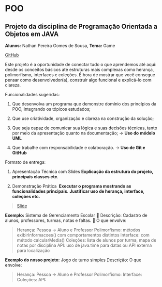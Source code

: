# POO

## **Projeto da disciplina de Programação Orientada a Objetos em JAVA**

**Alunos:** Nathan Pereira Gomes de Sousa, 
**Tema:**  Game

[GitHub](https://github.com/nathanGsousa/POO)


Este projeto é a oportunidade de conectar tudo o que aprendemos até aqui: desde os conceitos básicos até estruturas mais complexas como
herança, polimorfismo, interfaces e coleções. É hora de mostrar que você consegue pensar como desenvolvedor(a), construir algo funcional e explicá-lo com clareza.

Funcionalidades sugeridas:

1. Que desenvolva um programa que demonstre domínio dos princípios da POO, integrando os tópicos estudados;

2. Que use criatividade, organização e clareza na construção da solução;

3. Que seja capaz de comunicar sua lógica e suas decisões técnicas, tanto por meio da apresentação quanto na documentação; -> **Uso do módelo UML**

4. Que trabalhe com responsabilidade e colaboração. -> **Uso de Git e GitHub**

Formato de entrega:
1. Apresentação Técnica com Slides
**Explicação da estrutura do projeto, principais classes etc.**

2. Demonstração Prática 
**Executar o programa mostrando as funcionalidades principais.**
**Justificar uso de herança, interface, coleções etc.**

>[Slide](https://www.canva.com/design/DAGoL_fOIyM/roiXc8-EOp103r5M-iVtbQ/edit?utm_content=DAGoL_fOIyM&utm_campaign=designshare&utm_medium=link2&utm_source=sharebutton)

**Exemplo:**
Sistema de Gerenciamento Escolar
 Descrição: Cadastro de alunos, professores, turmas, notas e faltas.
 O que envolve:
> Herança: Pessoa → Aluno e Professor
> Polimorfismo: métodos exibirInformacoes() com comportamentos distintos
> Interface: com método calcularMedia()
> Coleções: lista de alunos por turma, mapa de notas por disciplina
> API: uso de java.time para datas ou API externa para localização

**Exemplo do nosso projeto:**
Jogo de turno simples
Descrição:
O que envolve:

> Herança: Pessoa → Aluno e Professor
> Polimorfismo: 
> Interface: 
> Coleções: 
> API: 